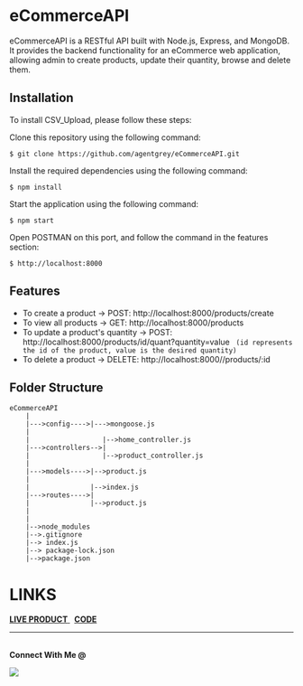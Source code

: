 # eCommerceAPI
eCommerceAPI is a RESTful API built with Node.js, Express, and MongoDB. It provides the backend functionality for an eCommerce web application, allowing admin to create products, update their quantity, browse and delete them.

## Installation 
To install CSV_Upload, please follow these steps:

Clone this repository using the following command:
```
$ git clone https://github.com/agentgrey/eCommerceAPI.git
```
Install the required dependencies using the following command:
```
$ npm install 
```
Start the application using the following command:
```
$ npm start 
```
Open POSTMAN on this port, and follow the command in the features section:
```
$ http://localhost:8000 
```

## Features
* To create a product -> POST:  http://localhost:8000/products/create
* To view all products -> GET:  http://localhost:8000/products
* To update a product's quantity -> POST:  http://localhost:8000/products/id/quant?quantity=value
   ``` (id represents the id of the product, value is the desired quantity)```
* To delete a product -> DELETE:  http://localhost:8000//products/:id

## Folder Structure
```
eCommerceAPI      
    |
    |--->config---->|--->mongoose.js
    |               
    |                  |-->home_controller.js
    |--->controllers-->|                         
    |                  |-->product_controller.js
    |               
    |--->models---->|-->product.js
    |                  
    |               |-->index.js
    |--->routes---->|
    |               |-->product.js
    |               
    |
    |-->node_modules
    |-->.gitignore
    |--> index.js
    |--> package-lock.json
    |-->package.json
```
# LINKS

<a href = "https://ecommerceapi-abcn.onrender.com"> <b>LIVE PRODUCT</b> </a>  &nbsp; <a href = "https://github.com/Pralay2605Q/eCommerceAPI"> <b>CODE</b> </a> <br>

--------------------------------------------------------------------------------------------------------------------------------------------------------
<br>
<strong>Connect With Me @</strong>

<p align="center">

<a href="mailto:pralaykrishna321@gmail.com"><img src="https://img.shields.io/badge/-pralaykrishna321@gmail.com-D14836?style=flat&logo=Gmail&logoColor=white"/></a>


</p>